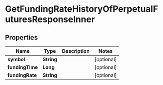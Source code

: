 

# GetFundingRateHistoryOfPerpetualFuturesResponseInner


## Properties

| Name | Type | Description | Notes |
|------------ | ------------- | ------------- | -------------|
|**symbol** | **String** |  |  [optional] |
|**fundingTime** | **Long** |  |  [optional] |
|**fundingRate** | **String** |  |  [optional] |



